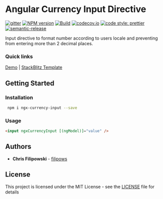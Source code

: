 # Angular Currency Input Directive

[![gitter](https://badges.gitter.im/Join%20Chat.svg)](https://gitter.im/filipows/ngx-currency-input?utm_source=badge&utm_medium=badge&utm_campaign=pr-badge&utm_content=badge)
[![NPM version](https://img.shields.io/npm/v/ngx-currency-input.svg?style=flat-square)](https://www.npmjs.com/package/ngx-currency-input)
[![Build](https://travis-ci.org/filipows/ngx-currency-input.svg?branch=master)](https://travis-ci.org/filipows/ngx-currency-input)
[![codecov.io](https://codecov.io/github/filipows/ngx-currency-input/coverage.svg?branch=master)](https://codecov.io/github/filipows/ngx-currency-input?branch=master)
[![code style: prettier](https://img.shields.io/badge/code_style-prettier-ff69b4.svg?style=flat-square)](https://github.com/prettier/prettier)
[![semantic-release](https://img.shields.io/badge/%20%20%F0%9F%93%A6%F0%9F%9A%80-semantic--release-e10079.svg)](https://github.com/semantic-release/semantic-release)

Input directive to format number according to users locale and preventing from entering more than 2 decimal places.

### Quick links

[Demo](https://filipows.github.io/ngx-currency-input/) |
[StackBlitz Template](https://stackblitz.com/edit/ngx-currency-input?file=src/app/app.component.html)

## Getting Started

### Installation

```bash
 npm i ngx-currency-input --save
```

### Usage

```html
<input ngxCurrencyInput [(ngModel)]="value" />
```

## Authors

- **Chris Filipowski** - [filipows](https://github.com/filipows)

## License

This project is licensed under the MIT License - see the [LICENSE](LICENSE) file for details
